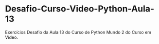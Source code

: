 # Desafio-Curso-Video-Python-Aula-13
Exercícios Desafio da Aula 13 do Curso de Python Mundo 2 do Curso em Vídeo.
